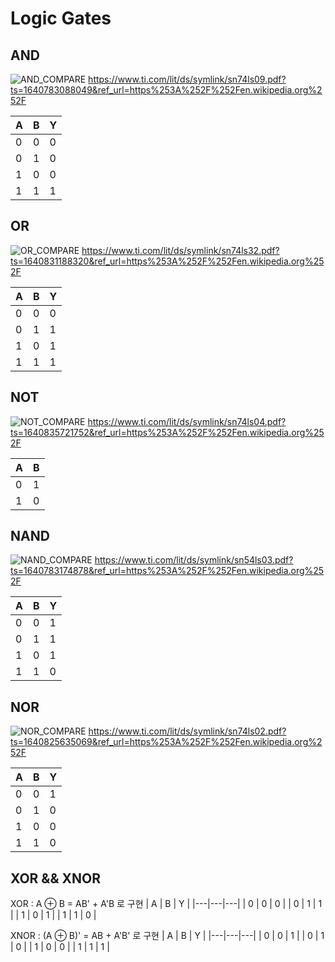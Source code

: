 # Logic Gates
## AND
![AND_COMPARE](https://user-images.githubusercontent.com/60434800/147720168-66cb2216-b74c-4399-af62-d54a6ed93a58.png)
https://www.ti.com/lit/ds/symlink/sn74ls09.pdf?ts=1640783088049&ref_url=https%253A%252F%252Fen.wikipedia.org%252F

| A | B | Y |
|---|---|---|
| 0 | 0 | 0 |
| 0 | 1 | 0 |
| 1 | 0 | 0 |
| 1 | 1 | 1 |

## OR
![OR_COMPARE](https://user-images.githubusercontent.com/60434800/147720187-13045d72-005a-4814-9fe0-1ba28479712c.png)
https://www.ti.com/lit/ds/symlink/sn74ls32.pdf?ts=1640831188320&ref_url=https%253A%252F%252Fen.wikipedia.org%252F

| A | B | Y |
|---|---|---|
| 0 | 0 | 0 |
| 0 | 1 | 1 |
| 1 | 0 | 1 |
| 1 | 1 | 1 |

## NOT
![NOT_COMPARE](https://user-images.githubusercontent.com/60434800/147720196-e20039f9-6094-4f11-9a97-3972d2170a92.png)
https://www.ti.com/lit/ds/symlink/sn74ls04.pdf?ts=1640835721752&ref_url=https%253A%252F%252Fen.wikipedia.org%252F

| A | B |
|---|---|
| 0 | 1 |
| 1 | 0 |

## NAND
![NAND_COMPARE](https://user-images.githubusercontent.com/60434800/147720200-2dcccf0f-e523-4946-bd4f-f50c769adc7a.png)
https://www.ti.com/lit/ds/symlink/sn54ls03.pdf?ts=1640783174878&ref_url=https%253A%252F%252Fen.wikipedia.org%252F

| A | B | Y |
|---|---|---|
| 0 | 0 | 1 |
| 0 | 1 | 1 |
| 1 | 0 | 1 |
| 1 | 1 | 0 |

## NOR
![NOR_COMPARE](https://user-images.githubusercontent.com/60434800/147720194-bc67c8e7-d33e-4e58-9d5c-3623f394ac33.PNG)
https://www.ti.com/lit/ds/symlink/sn74ls02.pdf?ts=1640825635069&ref_url=https%253A%252F%252Fen.wikipedia.org%252F

| A | B | Y |
|---|---|---|
| 0 | 0 | 1 |
| 0 | 1 | 0 |
| 1 | 0 | 0 |
| 1 | 1 | 0 |

## XOR && XNOR

XOR : A ⊕ B = AB' + A'B 로 구현
| A | B | Y |
|---|---|---|
| 0 | 0 | 0 |
| 0 | 1 | 1 |
| 1 | 0 | 1 |
| 1 | 1 | 0 |

XNOR : (A ⊕ B)' = AB + A'B' 로 구현
| A | B | Y |
|---|---|---|
| 0 | 0 | 1 |
| 0 | 1 | 0 |
| 1 | 0 | 0 |
| 1 | 1 | 1 |
